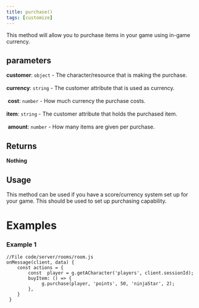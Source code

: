```yaml
---
title: purchase()
tags: [customize]
---
```

This method will allow you to purchase items in your game using in-game currency.
## parameters
**customer**: `object` - The character/resource that is making the purchase.<br><br>
​
**currency**: `string` - The customer attribute that is used as currency.<br><br>
​
**cost**: `number` - How much currency the purchase costs.<br><br>
​
**item**: `string` - The customer attribute that holds the purchased item.<br><br>
​
**amount**: `number` - How many items are given per purchase.
## Returns
**Nothing**
## Usage
This method can be used if you have a score/currency system set up for your game. This should be used to set up purchasing capability.
# Examples
### Example 1
```
//File code/server/rooms/room.js
onMessage(client, data) {
	const actions = {
		const  player = g.getACharacter('players', client.sessionId);
		buyItem: () => {
	         g.purchase(player, 'points', 50, 'ninjaStar', 2);
	    },
	}
 }
```
